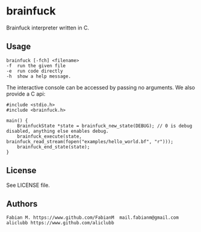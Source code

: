 brainfuck
===========
Brainfuck interpreter written in C.

## Usage
    brainfuck [-fch] <filename>
	-f  run the given file
	-e  run code directly
	-h  show a help message.

The interactive console can be accessed by passing no arguments.
We also provide a C api:

    #include <stdio.h>
    #include <brainfuck.h>
    
    main() {
    	BrainfuckState *state = brainfuck_new_state(DEBUG); // 0 is debug disabled, anything else enables debug.
    	brainfuck_execute(state, brainfuck_read_stream(fopen("examples/hello_world.bf", "r")));
    	brainfuck_end_state(state);
    }


## License
See LICENSE file.

## Authors
    Fabian M. https://www.github.com/FabianM  mail.fabianm@gmail.com
    aliclubb https://www.github.com/aliclubb
